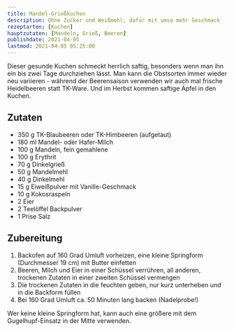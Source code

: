 ```yaml
---
title: Mandel-Grießkuchen
description: Ohne Zucker und Weißmehl, dafür mit umso mehr Geschmack
rezeptarten: [Kuchen]
hauptzutaten: [Mandeln, Grieß, Beeren]
publishdate: 2021-04-05
lastmod: 2021-04-05 05:25:00
---
```


Dieser gesunde Kuchen schmeckt herrlich saftig, besonders wenn man ihn ein bis zwei Tage durchziehen lässt. Man kann die Obstsorten immer wieder neu variieren - während der Beerensaison verwenden wir auch mal frische Heidelbeeren statt TK-Ware. Und im Herbst kommen saftige Äpfel in den Kuchen.

## Zutaten

- 350 g TK-Blaubeeren oder TK-Himbeeren (aufgetaut)
- 180 ml Mandel- oder Hafer-Milch
- 100 g Mandeln, fein gemahlene
- 100 g Erythrit
- 70 g Dinkelgrieß
- 50 g Mandelmehl
- 40 g Dinkelmehl
- 15 g Eiweißpulver mit Vanille-Geschmack
- 10 g Kokosraspeln
- 2 Eier
- 2 Teelöffel Backpulver
- 1 Prise Salz


## Zubereitung

1. Backofen auf 160 Grad Umluft vorheizen, eine kleine Springform (Durchmesser 19 cm) mit Butter einfetten
2. Beeren, Milch und Eier in einer Schüssel verrühren, all anderen, trockenen Zutaten in einer zweiten Schüssel vermengen
3. Die trockenen Zutaten in die feuchten geben, nur kurz unterheben und in die Backform füllen
4. Bei 160 Grad Umluft ca. 50 Minuten lang backen (Nadelprobe!)

Wer keine kleine Springform hat, kann auch eine größere mit dem Gugelhupf-Einsatz in der Mitte verwenden. 
